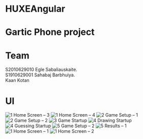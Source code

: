 # HUXEAngular
# Gartic Phone project

# Team
S2010629010 Egle Sabaliauskaite. \
S1910629001 Sahabaj Barbhuiya. \
Kaan Kotan

# UI
![1  Home Screen – 3](https://user-images.githubusercontent.com/56506266/118370793-a9ee4f80-b5a9-11eb-9faa-a1d447c20183.png)
![1  Home Screen – 4](https://user-images.githubusercontent.com/56506266/118370794-aa86e600-b5a9-11eb-867f-d91f277896b4.png)
![2  Game Setup – 1](https://user-images.githubusercontent.com/56506266/118370795-ab1f7c80-b5a9-11eb-8bf9-0aee4a2d16a1.png)
![2  Game Setup – 2](https://user-images.githubusercontent.com/56506266/118370796-ab1f7c80-b5a9-11eb-858e-d08cea5534d7.png)
![3  Game Startup](https://user-images.githubusercontent.com/56506266/118370797-ab1f7c80-b5a9-11eb-9fa0-1f18a9d9f2fe.png)
![4  Drawing Startup](https://user-images.githubusercontent.com/56506266/118370798-abb81300-b5a9-11eb-8490-ce9c1c8f5158.png)
![4  Guessing Startup](https://user-images.githubusercontent.com/56506266/118370800-abb81300-b5a9-11eb-8df5-93e6981835f4.png)
![5  Game Setup – 2](https://user-images.githubusercontent.com/56506266/118370802-ac50a980-b5a9-11eb-8252-21a11be751da.png)
![5  Results – 1](https://user-images.githubusercontent.com/56506266/118370803-ac50a980-b5a9-11eb-86a8-1c7a52a3af0b.png)
![1  Home Screen – 1](https://user-images.githubusercontent.com/56506266/118370804-ac50a980-b5a9-11eb-9179-20d8e299336f.png)
![1  Home Screen – 2](https://user-images.githubusercontent.com/56506266/118370805-ace94000-b5a9-11eb-8795-272f81c16dd6.png)
